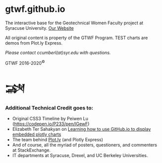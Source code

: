 # gtwf.github.io

The interactive base for the Geotechnical Women Faculty project at Syracuse University.
[Our Website](http://gtwf.syr.edu)

All original content is property of the GTWF Program. TEST charts are demos from Plot.ly Express.

_Please contact ccumberl(at)syr.edu with questions._

GTWF 2016-2020<sup>&copy;</sup>

# &#74448;


### Additional Technical Credit goes to:
+ Original CSS3 Timeline by Peiwen Lu (https://codepen.io/P233/pen/lGewF)
+ Elizabeth Ter Sahakyan on [Learning how to use GitHub.io to display embedded plotly charts](https://towardsdatascience.com/how-to-create-a-plotly-visualization-and-embed-it-on-websites-517c1a78568b)
+ The team behind [Plot.ly](https://plot.ly) (and Plotly Express)
+ And of course, all the myriad of posters, questioners, and commenters at StackExchange.
+ IT departments at Syracuse, Drexel, and UC Berkeley Universities.
